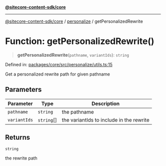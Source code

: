 [**@sitecore-content-sdk/core**](../../README.md)

***

[@sitecore-content-sdk/core](../../README.md) / [personalize](../README.md) / getPersonalizedRewrite

# Function: getPersonalizedRewrite()

> **getPersonalizedRewrite**(`pathname`, `variantIds`): `string`

Defined in: [packages/core/src/personalize/utils.ts:15](https://github.com/Sitecore/xmc-jss-dev/blob/dfe05bf848bf53c7c66dabdbf3217e55f8de497c/packages/core/src/personalize/utils.ts#L15)

Get a personalized rewrite path for given pathname

## Parameters

| Parameter | Type | Description |
| ------ | ------ | ------ |
| `pathname` | `string` | the pathname |
| `variantIds` | `string`[] | the variantIds to include in the rewrite |

## Returns

`string`

the rewrite path
